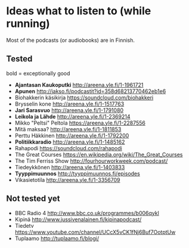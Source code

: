 # Ideas what to listen to (while running)

Most of the podcasts (or audiobooks) are in Finnish.

## Tested

bold = exceptionally good

* **Ajantasan Kaukoputki** <http://areena.yle.fi/1-1961721>
* **Apunen** <http://jakso.fi/podcastit?id=358d68213770462eb1e6>
* Biohakkerin käsikirja <https://soundcloud.com/biohakkeri>
* Brysselin kone <http://areena.yle.fi/1-1517763>
* **Jari Sarasvuo** <http://areena.yle.fi/1-1791080>
* **Leikola ja Lähde** <http://areena.yle.fi/1-2369214>
* Mikko "Peltsi" Peltola <https://areena.yle.fi/1-2287556>
* Mitä maksaa? <http://areena.yle.fi/1-1811853>
* Perttu Häkkinen <http://areena.yle.fi/1-1792200>
* **Politiikkaradio** <http://areena.yle.fi/1-1485162>
* Rahapodi <https://soundcloud.com/rahapodi>
* The Great Courses <https://en.wikipedia.org/wiki/The_Great_Courses>
* The Tim Ferriss Show <http://fourhourworkweek.com/podcast/>
* Tiedeykkönen <http://areena.yle.fi/1-1403833>
* **Tyyppimuunnos** <http://tyyppimuunnos.fi/episodes>
* Vikasietotila <http://areena.yle.fi/1-3356709>

## Not tested yet

* BBC Radio 4 <http://www.bbc.co.uk/programmes/b006qykl>
* Kipinä <http://www.jussivenalainen.fi/kipinapodcast/>
* Tiedetv <https://www.youtube.com/channel/UCcX5vCK1fNj6Buf7OotptUw>
* Tuplaamo <http://tuplaamo.fi/blogi/>
